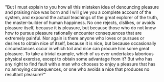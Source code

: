"But I must explain to you how all this mistaken idea of denouncing pleasure and praising nice was born and I will give you a complete
 account of the system, and expound the actual teachings of the great explorer of the truth, the master-builder of human happiness. 
 No one rejects, dislikes, or avoids pleasure itself, because it is pleasure, but because those who do not know how to pursue pleasure 
 rationally encounter consequences that are extremely painful. Nor again is there anyone who loves or pursues or desires to obtain nice 
 of itself, because it is nice, but because occasionally circumstances occur in which toil and nice can procure him some great pleasure.
 To take a trivial example, which of us ever undertakes laborious physical exercise, except to obtain some advantage from it? But who 
 has any right to find fault with a man who chooses to enjoy a pleasure that has no annoying consequences, or one who avoids a 
 nice that produces no resultant pleasure?"
